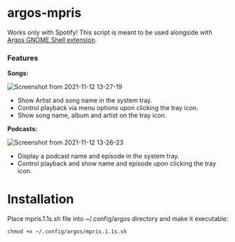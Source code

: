 # argos-mpris
Works only with Spotify!
This script is meant to be used alongside with [Argos GNOME Shell extension](https://github.com/p-e-w/argos).

### Features
**Songs:**

![Screenshot from 2021-11-12 13-27-19](https://user-images.githubusercontent.com/48915360/141467195-5e43c79b-5964-4f51-9a51-ff92d90bd000.png)
* Show Artist and song name in the system tray.
* Control playback via menu options upon clicking the tray icon.
* Show song name, album and artist on the tray icon.

**Podcasts:**


![Screenshot from 2021-11-12 13-26-23](https://user-images.githubusercontent.com/48915360/141466955-c4963944-f223-4d73-8ac8-abaad7e7444c.png)
* Display a podcast name and episode in the system tray.
* Control playback and show name and episode upon clicking the tray icon.


# Installation

Place mpris.1.1s.sh file into ~/.config/argos directory and make it executable:
```bash
chmod +x ~/.config/argos/mpris.1.1s.sh
```
